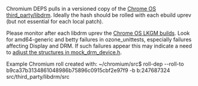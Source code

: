 Chromium DEPS pulls in a versioned copy of the [Chrome OS third_party/libdrm](https://source.chromium.org/chromium/chromium/src/+/main:DEPS?q=%22chromiumos%2Fthird_party%2Flibdrm.git%22%20file:DEPS&ss=chromium).
Ideally the hash should be rolled with each ebuild uprev (but not essential for
each local patch).

Please monitor after each libdrm uprev the [Chrome OS LKGM builds](https://chromium-review.googlesource.com/q/Automated+Commit:+LKGM+for+chromeos).
Look for amd64-generic and betty failures in ozone_unittests, especially
failures affecting Display and DRM. If such failures appear this may indicate a
need to [adjust the structures in mock_drm_device.h](http://b/222614515).

Example Chromium roll created with:
~/chromium/src$ roll-dep --roll-to b9ca37b3134861048986b75896c0915cbf2e97f9 -b b:247687324 src/third_party/libdrm/src
